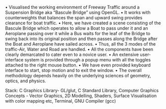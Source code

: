 • Visualised the working environment of Freeway Traffic around a Suspension Bridge aka “Bascule Bridge” using OpenGL. • It works with counterweights that balances the span and upward swing provides clearance for boat traffic. • Here, we have created a scene consisting of the Bascule Bridge which operates to allow a Boat to pass under it and an Aeroplane passing over it while a Bus waits for the leaf of the Bridge to swing back into its original position and then passes along the Bridge after the Boat and Aeroplane have sailed across. • Thus, all the 3 modes of the traffic-Air, Water and Road are handled. • All the components have been clearly demarcated to cater even to a novice user. • An extensive user-interface system is provided through a popup menu with all the toggles attached to the right mouse button. • We have even provided keyboard interface to start, stop motion and to exit the window. • The overall methodology depends heavily on the underlying sciences of geometry, optics, and physics.

Stack: C Graphics Library- GL/glut, C Standard Library, Computer Graphics Concepts - Vector Graphics, 2D Modelling, Shaders, Surface Visualisation with color mapping etc, Terminal, GNU Compiler (gcc)
